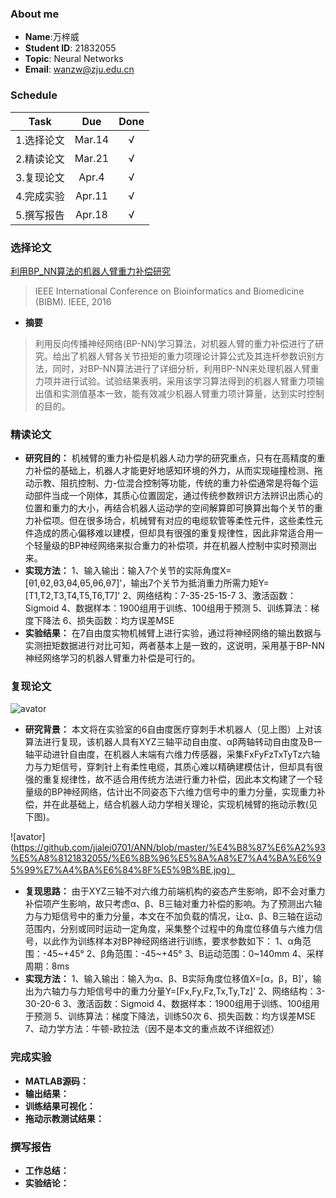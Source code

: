 ### About me
* **Name**:万梓威
* **Student ID**: 21832055
* **Topic**: Neural Networks
* **Email**: wanzw@zju.edu.cn

### Schedule

| Task | Due | Done |
| :--:| :--: | :--: |
| 1.选择论文 | Mar.14 | √ |
| 2.精读论文 | Mar.21 | √ |
| 3.复现论文 | Apr.4 | √ |
| 4.完成实验 | Apr.11 | √ |
| 5.撰写报告 | Apr.18 | √ |

### 选择论文
[利用BP_NN算法的机器人臂重力补偿研究](利用BP_NN算法的机器人臂重力补偿研究_谢光辉.caj)  
>IEEE International Conference on Bioinformatics and Biomedicine (BIBM). IEEE, 2016

* **摘要**
>  利用反向传播神经网络(BP-NN)学习算法，对机器人臂的重力补偿进行了研究。给出了机器人臂各关节扭矩的重力项理论计算公式及其连杆参数识别方法，同时，对BP-NN算法进行了详细分析，利用BP-NN来处理机器人臂重力项并进行试验。试验结果表明，采用该学习算法得到的机器人臂重力项输出值和实测值基本一致，能有效减少机器人臂重力项计算量，达到实时控制的目的。

### 精读论文
* **研究目的：**
机械臂的重力补偿是机器人动力学的研究重点，只有在高精度的重力补偿的基础上，机器人才能更好地感知环境的外力，从而实现碰撞检测、拖动示教、阻抗控制、力-位混合控制等功能，传统的重力补偿通常是将每个运动部件当成一个刚体，其质心位置固定，通过传统参数辨识方法辨识出质心的位置和重力的大小，再结合机器人运动学的空间解算即可换算出每个关节的重力补偿项。但在很多场合，机械臂有对应的电缆软管等柔性元件，这些柔性元件造成的质心偏移难以建模，但却具有很强的重复规律性，因此非常适合用一个轻量级的BP神经网络来拟合重力的补偿项，并在机器人控制中实时预测出来。
* **实现方法：**
1、输入输出：输入7个关节的实际角度X=[θ1,θ2,θ3,θ4,θ5,θ6,θ7]'，输出7个关节为抵消重力所需力矩Y=[T1,T2,T3,T4,T5,T6,T7]'
2、网络结构：7-35-25-15-7
3、激活函数：Sigmoid
4、数据样本：1900组用于训练、100组用于预测
5、训练算法：梯度下降法
6、损失函数：均方误差MSE
* **实验结果：**
在7自由度实物机械臂上进行实验，通过将神经网络的输出数据与实测扭矩数据进行对比可知，两者基本上是一致的，这说明，采用基于BP-NN神经网络学习的机器人臂重力补偿是可行的。

### 复现论文
![avator](https://github.com/jialei0701/ANN/blob/master/%E4%B8%87%E6%A2%93%E5%A8%8121832055/%E5%8C%BB%E7%96%97%E7%A9%BF%E5%88%BA%E6%89%8B%E6%9C%AF%E6%9C%BA%E5%99%A8%E4%BA%BA.jpg)

* **研究背景：**
本文将在实验室的6自由度医疗穿刺手术机器人（见上图）上对该算法进行复现，该机器人具有XYZ三轴平动自由度、αβ两轴转动自由度及B一轴平动进针自由度，在机器人末端有六维力传感器，采集FxFyFzTxTyTz六轴力与力矩信号，穿刺针上有柔性电缆，其质心难以精确建模估计，但却具有很强的重复规律性，故不适合用传统方法进行重力补偿，因此本文构建了一个轻量级的BP神经网络，估计出不同姿态下六维力信号中的重力分量，实现重力补偿，并在此基础上，结合机器人动力学相关理论，实现机械臂的拖动示教(见下图)。

![avator](https://github.com/jialei0701/ANN/blob/master/%E4%B8%87%E6%A2%93%E5%A8%8121832055/%E6%8B%96%E5%8A%A8%E7%A4%BA%E6%95%99%E7%A4%BA%E6%84%8F%E5%9B%BE.jpg）

* **复现思路：**
由于XYZ三轴不对六维力前端机构的姿态产生影响，即不会对重力补偿项产生影响，故只考虑α、β、B三轴对重力补偿的影响。为了预测出六轴力与力矩信号中的重力分量，本文在不加负载的情况，让α、β、B三轴在运动范围内，分别或同时运动一定角度，采集整个过程中的角度位移值与六维力信号，以此作为训练样本对BP神经网络进行训练，要求参数如下：
1、α角范围：-45~+45°
2、β角范围：-45~+45°
3、B运动范围：0~140mm
4、采样周期：8ms
* **实现方法：**
1、输入输出：输入为α、β、B实际角度位移值X=[α，β，B]'，输出为六轴力与力矩信号中的重力分量Y=[Fx,Fy,Fz,Tx,Ty,Tz]'
2、网络结构：3-30-20-6
3、激活函数：Sigmoid
4、数据样本：1900组用于训练、100组用于预测
5、训练算法：梯度下降法，训练50次
6、损失函数：均方误差MSE
7、动力学方法：牛顿-欧拉法（因不是本文的重点故不详细叙述）

### 完成实验
* **MATLAB源码：**
* **输出结果：**
* **训练结果可视化：**
* **拖动示教测试结果：**

### 撰写报告
* **工作总结：**
* **实验结论：**
